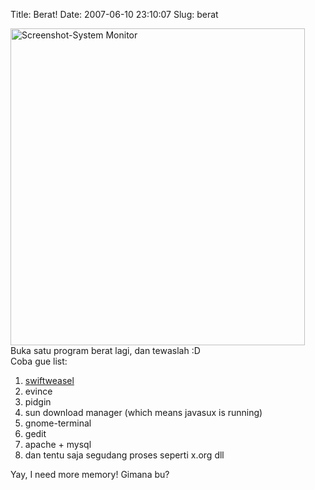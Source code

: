 Title: Berat!
Date: 2007-06-10 23:10:07
Slug: berat

<a href="http://www.flickr.com/photos/kriwil/540034961/" title="Photo Sharing"><img src="http://farm2.static.flickr.com/1419/540034961_304141f079_o.png" width="471" height="507" alt="Screenshot-System Monitor" /></a>
Buka satu program berat lagi, dan tewaslah :D  
Coba gue list:

1. <a href="http://swiftweasel.sourceforget.net">swiftweasel</a>
2. evince
3. pidgin
4. sun download manager (which means javasux is running)
5. gnome-terminal
6. gedit
7. apache + mysql
8. dan tentu saja segudang proses seperti x.org dll

Yay, I need more memory! Gimana bu?